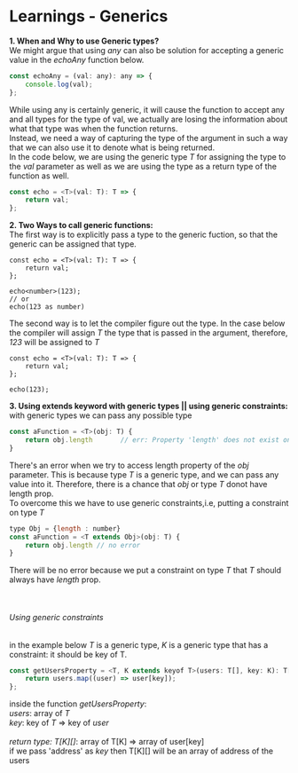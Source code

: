 # Learnings - Generics

**1. When and Why to use Generic types?**
<br>
We might argue that using _any_ can also be solution for accepting a generic value in the _echoAny_ function below.

```js
const echoAny = (val: any): any => {
    console.log(val);
};
```

While using any is certainly generic, it will cause the function to accept any and all types for the type of val, we actually are losing the information about what that type was when the function returns.
<br>
Instead, we need a way of capturing the type of the argument in such a way that we can also use it to denote what is being returned.
<br>
In the code below, we are using the generic type _T_ for assigning the type to the _val_ parameter as well as we are using the type as a return type of the function as well.
<br>

```js
const echo = <T>(val: T): T => {
    return val;
};
```

**2. Two Ways to call generic functions:**
<br>
The first way is to explicitly pass a type to the generic fuction, so that the generic can be assigned that type.

```
const echo = <T>(val: T): T => {
    return val;
};

echo<number>(123);
// or
echo(123 as number)
```

The second way is to let the compiler figure out the type. In the case below the compiler will assign _T_ the type that is passed in the argument, therefore, _123_ will be assigned to _T_

```
const echo = <T>(val: T): T => {
    return val;
};

echo(123);
```

**3. Using extends keyword with generic types || using generic constraints:**
with generic types we can pass any possible type

```js
const aFunction = <T>(obj: T) {
    return obj.length       // err: Property 'length' does not exist on type 'T'
}
```

There's an error when we try to access length property of the _obj_ parameter. This is because type _T_ is a generic type, and we can pass any value into it. Therefore, there is a chance that _obj_ or type _T_ donot have length prop.<br>
To overcome this we have to use generic constraints,i.e, putting a constraint on type _T_

```js
type Obj = {length : number}
const aFunction = <T extends Obj>(obj: T) {
    return obj.length // no error
}
```

There will be no error because we put a constraint on type _T_ that _T_ should always have _length_ prop.

<br>

###### Using generic constraints<br>

in the example below _T_ is a generic type, _K_ is a generic type that has a constraint: it should be key of T.<br>

```js
const getUsersProperty = <T, K extends keyof T>(users: T[], key: K): T[K][] => {
    return users.map((user) => user[key]);
};
```

inside the function _getUsersProperty_:<br>
_users_: array of _T_<br>
_key_: key of _T_ => key of _user_
<br>
<br>
_return type: T[K][]_: array of T[K] => array of user[key]
<br>
if we pass 'address' as _key_ then T[K][] will be an array of address of the users
